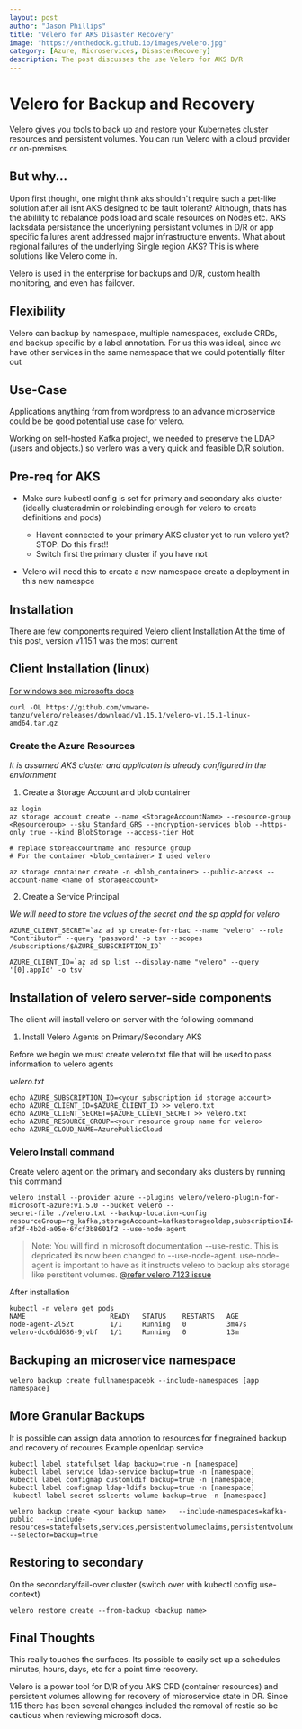 ```yaml
---
layout: post
author: "Jason Phillips"
title: "Velero for AKS Disaster Recovery"
image: "https://onthedock.github.io/images/velero.jpg"
category: [Azure, Microservices, DisasterRecovery]
description: The post discusses the use Velero for AKS D/R
---
```


# Velero for Backup and Recovery
Velero gives you tools to back up and restore your Kubernetes cluster resources and persistent volumes. You can run Velero with a cloud provider or on-premises. 

## But why...
Upon first thought, one might think aks shouldn't require such a pet-like solution after all isnt AKS designed to be fault tolerant? 
Although, thats has the abilility to rebalance pods load and scale resources on Nodes etc. AKS lacksdata persistance the underlyning persistant volumes in D/R or app specific failures arent addressed major infrastructure envents. What about regional failures of the underlying Single region AKS? 
This is where solutions like Velero come in.

Velero is used in the enterprise for backups and D/R, custom health monitoring, and even has failover.

## Flexibility
Velero can backup by namespace, multiple namespaces, exclude CRDs, and backup specific by a label annotation.
For us this was ideal, since we have other services in the same namespace that we could potentially filter out

## Use-Case
 Applications anything from from wordpress to an advance microservice could be be good potential use case for velero. 
 
Working on self-hosted Kafka project, we needed to preserve the LDAP (users and objects.) so verlero was a very quick and feasible D/R solution.

## Pre-req for AKS
- Make sure kubectl config is set for primary and secondary aks cluster (ideally clusteradmin or rolebinding enough for velero to create definitions and pods)
  - Havent connected to your primary AKS cluster yet to run velero yet? STOP. Do this first!!
  - Switch first the primary cluster if you have not

- Velero will need this to create a new namespace create a deployment in this new namespce
## Installation
There are few components required
Velero client Installation
At the time of this post, version v1.15.1 was the most current

## Client Installation (linux) 
[For windows see microsofts docs](https://learn.microsoft.com/en-us/azure/aks/aksarc/backup-workload-cluster#install-velero-with-azure-blob-storage)

```
curl -OL https://github.com/vmware-tanzu/velero/releases/download/v1.15.1/velero-v1.15.1-linux-amd64.tar.gz
```

### Create the Azure Resources
*It is assumed AKS cluster and applicaton is already configured in the enviornment*

1. Create a Storage Account and blob container
``` 
az login 
az storage account create --name <StorageAccountName> --resource-group <Resourceroup> --sku Standard_GRS --encryption-services blob --https-only true --kind BlobStorage --access-tier Hot

# replace storeaccountname and resource group
# For the container <blob_container> I used velero

az storage container create -n <blob_container> --public-access --account-name <name of storageaccount>

```
2. Create a Service Principal

*We will need to store the values of the secret and the sp appId for velero*
```
AZURE_CLIENT_SECRET=`az ad sp create-for-rbac --name "velero" --role "Contributor" --query 'password' -o tsv --scopes  /subscriptions/$AZURE_SUBSCRIPTION_ID`

AZURE_CLIENT_ID=`az ad sp list --display-name "velero" --query '[0].appId' -o tsv`

```
 
## Installation of velero server-side components
The client will install velero on server with the following command

1. Install Velero Agents on Primary/Secondary AKS

Before we begin we must create velero.txt file that will be used to pass information to velero agents 

*velero.txt*
```
echo AZURE_SUBSCRIPTION_ID=<your subscription id storage account>
echo AZURE_CLIENT_ID=$AZURE_CLIENT_ID >> velero.txt
echo AZURE_CLIENT_SECRET=$AZURE_CLIENT_SECRET >> velero.txt
echo AZURE_RESOURCE_GROUP=<your resource group name for velero>
echo AZURE_CLOUD_NAME=AzurePublicCloud

```


### Velero Install command
Create velero agent on the primary and secondary aks clusters by running this command
```
velero install --provider azure --plugins velero/velero-plugin-for-microsoft-azure:v1.5.0 --bucket velero --
secret-file ./velero.txt --backup-location-config resourceGroup=rg_kafka,storageAccount=kafkastorageoldap,subscriptionId=8661b24d-af2f-4b2d-a05e-6fcf3b8601f2 --use-node-agent
```
> Note: You will find in microsoft documentation --use-restic. This is depricated its now been changed to --use-node-agent. use-node-agent is important to have as it instructs velero to backup aks storage like perstitent volumes. [@refer velero 7123 issue](https://github.com/vmware-tanzu/velero/issues/7123)

After installation 
```
kubectl -n velero get pods
NAME                     READY   STATUS    RESTARTS   AGE
node-agent-2l52t         1/1     Running   0          3m47s
velero-dcc6dd686-9jvbf   1/1     Running   0          13m
```

## Backuping an microservice namespace
```
velero backup create fullnamespacebk --include-namespaces [app namespace]
```

## More Granular Backups
It is possible can assign data annotion to resources for finegrained backup and recovery of recoures
Example openldap service

```
kubectl label statefulset ldap backup=true -n [namespace]
kubectl label service ldap-service backup=true -n [namespace]
kubectl label configmap customldif backup=true -n [namespace]
kubectl label configmap ldap-ldifs backup=true -n [namespace]
 kubectl label secret sslcerts-volume backup=true -n [namespace]

velero backup create <your backup name>   --include-namespaces=kafka-public   --include-resources=statefulsets,services,persistentvolumeclaims,persistentvolumes,configmaps,secrets   --selector=backup=true
```

## Restoring to secondary
On the secondary/fail-over cluster (switch over with kubectl config use-context)

```
velero restore create --from-backup <backup name>
```

## Final Thoughts
This really touches the surfaces. Its possible to easily set up a schedules minutes, hours, days, etc for a point time recovery.

Velero is a power tool for D/R of you AKS CRD (container resources) and persistent volumes allowing for recovery of microservice state in DR. Since 1.15 there has been several changes included the removal of restic so be cautious when reviewing microsoft docs. 
